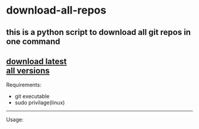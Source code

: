 # download-all-repos
this is a python script to download all git repos in one command
-----------
[download latest](https://github.com/Arnab-Shanta-Anu/download-all-repos/releases/latest)  
[all versions](https://github.com/Arnab-Shanta-Anu/download-all-repos/releases/)
----
Requirements:  
- git executable  
- sudo privilage(linux)
-----
Usage:
 
